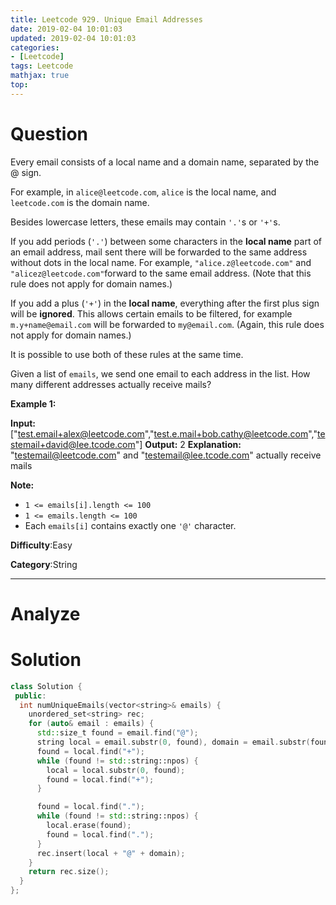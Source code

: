 ```yaml
---
title: Leetcode 929. Unique Email Addresses
date: 2019-02-04 10:01:03
updated: 2019-02-04 10:01:03
categories: 
- [Leetcode]
tags: Leetcode
mathjax: true
top:
---
```


# Question
Every email consists of a local name and a domain name, separated by the @ sign.

For example, in  `alice@leetcode.com`, `alice`  is the local name, and  `leetcode.com`  is the domain name.

Besides lowercase letters, these emails may contain  `'.'`s or  `'+'`s.

If you add periods (`'.'`) between some characters in the  **local name**  part of an email address, mail sent there will be forwarded to the same address without dots in the local name. For example,  `"alice.z@leetcode.com"`  and  `"alicez@leetcode.com"`forward to the same email address. (Note that this rule does not apply for domain names.)

If you add a plus (`'+'`) in the  **local name**, everything after the first plus sign will be **ignored**. This allows certain emails to be filtered, for example `m.y+name@email.com` will be forwarded to `my@email.com`. (Again, this rule does not apply for domain names.)

It is possible to use both of these rules at the same time.

Given a list of  `emails`, we send one email to each address in the list. How many different addresses actually receive mails?

**Example 1:**

**Input:** ["test.email+alex@leetcode.com","test.e.mail+bob.cathy@leetcode.com","testemail+david@lee.tcode.com"]
**Output:** 2
**Explanation:** "testemail@leetcode.com" and "testemail@lee.tcode.com" actually receive mails

**Note:**

-   `1 <= emails[i].length <= 100`
-   `1 <= emails.length <= 100`
-   Each  `emails[i]`  contains exactly one  `'@'`  character.

**Difficulty**:Easy

**Category**:String

<!-- more -->

------------

# Analyze

# Solution

```cpp
class Solution {
 public:
  int numUniqueEmails(vector<string>& emails) {
    unordered_set<string> rec;
    for (auto& email : emails) {
      std::size_t found = email.find("@");
      string local = email.substr(0, found), domain = email.substr(found + 1);
      found = local.find("+");
      while (found != std::string::npos) {
        local = local.substr(0, found);
        found = local.find("+");
      }

      found = local.find(".");
      while (found != std::string::npos) {
        local.erase(found);
        found = local.find(".");
      }
      rec.insert(local + "@" + domain);
    }
    return rec.size();
  }
};
```